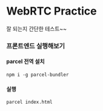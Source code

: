 # WebRTC Practice

잘 되는지 간단한 테스트~~

### 프론트엔드 실행해보기

#### parcel 전역 설치

```
npm i -g parcel-bundler
```

#### 실행

```
parcel index.html
```
